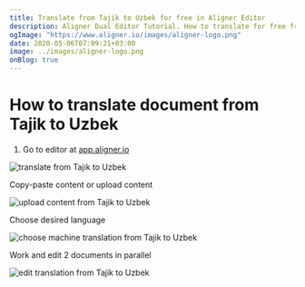```yaml
---
title: Translate from Tajik to Uzbek for free in Aligner Editor
description: Aligner Dual Editor Tutorial. How to translate for free from Tajik to Uzbek. Aligner is multilingual document management platform. 
ogImage: "https://www.aligner.io/images/aligner-logo.png"
date: 2020-05-06T07:09:21+03:00
image: ../images/aligner-logo.png
onBlog: true
---
```


# How to translate document from Tajik to Uzbek

1. Go to editor at [app.aligner.io](https://app.aligner.io "Aligner App web page")

![translate from Tajik to Uzbek](../aligner-blank-editor.png "translate from Tajik to Uzbek")

Copy-paste content or upload content

![upload content from Tajik to Uzbek](../aligner-uploaded-document.png "upload content from Tajik to Uzbek")

Choose desired language

![choose machine translation from Tajik to Uzbek](../aligner-language-dropdown.png "choose machine translation from Tajik to Uzbek")

Work and edit 2 documents in parallel

![edit translation from Tajik to Uzbek](../aligner-double-sitded-editor.png "edit translation from Tajik to Uzbek")

